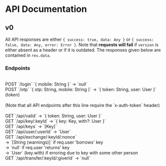 # API Documentation


## v0

All API responses are either `{ success: true, data: Any }` or `{ success: false, data: Any, error: Error }`. Note that **requests will fail** if `version` is either absent as a header or if it is outdated. The responses given below are contained in `res.data`.<br/>

### Endpoints
<br/>
POST `/login` `{ mobile: String }` -> `null`<br/>
POST `/otp` `{ otp: String, mobile: String }` -> `{ token: String, user: User }` (token)<br/>
<br/>
(Note that all API endpoints after this line require the `x-auth-token` header)<br/>
<br/>
GET `/api/valid` -> `{ token: String, user: User }`<br/>
GET `/api/key/:keyId` -> `{ key: Key, with?: User }`<br/>
GET `/api/keys` -> `[Key]`<br/>
GET `/api/user/:userId` -> `User`<br/>
GET `/api/exchange/:keyId/:nonce`<br/>
	-> `[String (warnings)]` if req.user 'borrows' key<br/>
	-> `null` if req.user 'returns' key<br/>
	-> `User` (key.with) if erroring due to key with some other person<br/>
GET `/api/transfer/:keyId/:giverId` -> `null`
